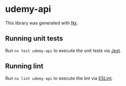 # udemy-api

This library was generated with [Nx](https://nx.dev).

## Running unit tests

Run `nx test udemy-api` to execute the unit tests via [Jest](https://jestjs.io).

## Running lint

Run `nx lint udemy-api` to execute the lint via [ESLint](https://eslint.org/).
